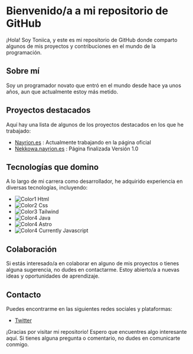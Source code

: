# Bienvenido/a a mi repositorio de GitHub

¡Hola! Soy Toniica, y este es mi repositorio de GitHub donde comparto algunos de mis proyectos y contribuciones en el mundo de la programación.

## Sobre mí
Soy un programador novato que entró en el mundo desde hace ya unos años, aun que actualmente estoy más metido.

## Proyectos destacados
Aquí hay una lista de algunos de los proyectos destacados en los que he trabajado:

- [Nayrion.es](nayrion.es) : Actualmente trabajando en la página oficial
- [Nekkowa.nayrion.es](nekkowa.nayrion.es) : Página finalizada Versión 1.0

## Tecnologías que domino
A lo largo de mi carrera como desarrollador, he adquirido experiencia en diversas tecnologías, incluyendo:

- ![Color1](https://placehold.it/15/ColorHex1/000000?text=+) Html
- ![Color2](https://placehold.it/15/ColorHex2/000000?text=+) Css
- ![Color3](https://placehold.it/15/ColorHex3/000000?text=+) Tailwind
- ![Color4](https://placehold.it/15/ColorHex4/000000?text=+) Java
- ![Color4](https://placehold.it/15/ColorHex4/000000?text=+) Astro
- ![Color4](https://placehold.it/15/ColorHex4/000000?text=+) Currently Javascript

## Colaboración
Si estás interesado/a en colaborar en alguno de mis proyectos o tienes alguna sugerencia, no dudes en contactarme. Estoy abierto/a a nuevas ideas y oportunidades de aprendizaje.

## Contacto
Puedes encontrarme en las siguientes redes sociales y plataformas:

- [Twitter](https://www.twitter.com/https://twitter.com/TonicaVT)

¡Gracias por visitar mi repositorio! Espero que encuentres algo interesante aquí. Si tienes alguna pregunta o comentario, no dudes en comunicarte conmigo.

